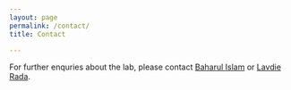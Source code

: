 ```yaml
---
layout: page
permalink: /contact/
title: Contact

---
```

For further enquries about the lab, please contact [Baharul Islam](mailto:mdbaharul.islam@eng.bau.edu.tr) or [Lavdie Rada](mailto:lavdie.rada@eng.bau.edu.tr).  
